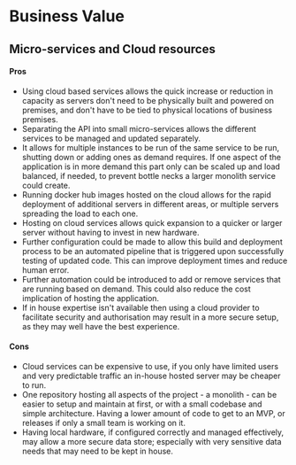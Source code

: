 # Business Value

## Micro-services and Cloud resources

#### Pros
- Using cloud based services allows the quick increase or reduction in capacity as servers don't need to be physically built and powered on premises, and don't have to be tied to physical locations of business premises.
- Separating the API into small micro-services allows the different services to be managed and updated separately.
- It allows for multiple instances to be run of the same service to be run, shutting down or adding ones as demand requires. If one aspect of the application is in more demand this part only can be scaled up and load balanced, if needed, to prevent bottle necks a larger monolith service could create. 
- Running docker hub images hosted on the cloud allows for the rapid deployment of additional servers in different areas, or multiple servers spreading the load to each one.
- Hosting on cloud services allows quick expansion to a quicker or larger server without having to invest in new hardware.
- Further configuration could be made to allow this build and deployment process to be an automated pipeline that is triggered upon successfully testing of updated code. This can improve deployment times and reduce human error.
- Further automation could be introduced to add or remove services that are running based on demand. This could also reduce the cost implication of hosting the application.
- If in house expertise isn't available then using a cloud provider to facilitate security and authorisation may result in a more secure setup, as they may well have the best experience.


#### Cons
- Cloud services can be expensive to use, if you only have limited users and very predictable traffic an in-house hosted server may be cheaper to run.
- One repository hosting all aspects of the project - a monolith - can be easier to setup and maintain at first, or with a small codebase and simple architecture. Having a lower amount of code to get to an MVP, or releases if only a small team is working on it.
- Having local hardware, if configured correctly and managed effectively, may allow a more secure data store; especially with very sensitive data needs that may need to be kept in house.